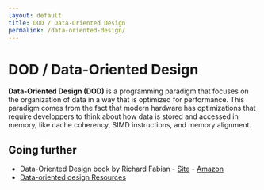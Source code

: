 ```yaml
---
layout: default
title: DOD / Data-Oriented Design
permalink: /data-oriented-design/
---
```


# DOD / Data-Oriented Design

**Data-Oriented Design (DOD)** is a programming paradigm that focuses on the organization of data in a way that is optimized for performance. This paradigm comes from the fact that modern hardware has optimizations that require developpers to think about how data is stored and accessed in memory, like cache coherency, SIMD instructions, and memory alignment.

## Going further

- Data-Oriented Design book by Richard Fabian - [Site](https://www.dataorienteddesign.com/dodbook/) - [Amazon](https://www.amazon.com/Data-oriented-design-engineering-resources-schedules/dp/1916478700)
- [Data-oriented design Resources](https://github.com/dbartolini/data-oriented-design)